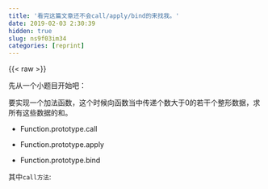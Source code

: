 ```yaml
---
title: '看完这篇文章还不会call/apply/bind的来找我。' 
date: 2019-02-03 2:30:39
hidden: true
slug: ns9f03im34
categories: [reprint]
---
```


{{< raw >}}

                    
<p>先从一个小题目开始吧：</p>
<p>要实现一个加法函数，这个时候向函数当中传递个数大于0的若干个整形数据，求所有这些数据的和。</p>
<ul>
<li><p>Function.prototype.call</p></li>
<li><p>Function.prototype.apply</p></li>
<li><p>Function.prototype.bind</p></li>
</ul>
<p>其中<code>call方法</code>:</p>
<div class="widget-codetool" style="display:none;">
      <div class="widget-codetool--inner">
      <span class="selectCode code-tool" data-toggle="tooltip" data-placement="top" title="" data-original-title="全选"></span>
      <span type="button" class="copyCode code-tool" data-toggle="tooltip" data-placement="top" data-clipboard-text="    var personA = {
        name: 'XL',
        sayName: function (hobby){
            console.log(this.name + ' likes ' + hobby);
        } 
    };
    
    personA.sayName('basketball');   // 'XL likes basketball'
    
    var personB = {
        name: 'xl'
    }
    
    personA.sayName.call(personB, 'basketball');  // 'xl likes basketball'
    personA.sayName.apply(personB, ['basketball']); // 'xl likes basketball'
    
    " title="" data-original-title="复制"></span>
      <span type="button" class="saveToNote code-tool" data-toggle="tooltip" data-placement="top" title="" data-original-title="放进笔记"></span>
      </div>
      </div><pre class="javascript hljs"><code class="javascript">    <span class="hljs-keyword">var</span> personA = {
        <span class="hljs-attr">name</span>: <span class="hljs-string">'XL'</span>,
        <span class="hljs-attr">sayName</span>: <span class="hljs-function"><span class="hljs-keyword">function</span> (<span class="hljs-params">hobby</span>)</span>{
            <span class="hljs-built_in">console</span>.log(<span class="hljs-keyword">this</span>.name + <span class="hljs-string">' likes '</span> + hobby);
        } 
    };
    
    personA.sayName(<span class="hljs-string">'basketball'</span>);   <span class="hljs-comment">// 'XL likes basketball'</span>
    
    <span class="hljs-keyword">var</span> personB = {
        <span class="hljs-attr">name</span>: <span class="hljs-string">'xl'</span>
    }
    
    personA.sayName.call(personB, <span class="hljs-string">'basketball'</span>);  <span class="hljs-comment">// 'xl likes basketball'</span>
    personA.sayName.apply(personB, [<span class="hljs-string">'basketball'</span>]); <span class="hljs-comment">// 'xl likes basketball'</span>
    
    </code></pre>
<p><strong>call和apply的区别就在于传递方式的不同，call在接收指定参数的形式是someMethod.call(obj, arg1, arg2);而apply在接收指定参数时的形式是someMethod.apply(obj, [arg1, arg2]).或者someMethod.apply(obj, arg1),但是这个arg1必须是一个类数组对象</strong></p>
<p>其实想要真正掌握<code>call/apply</code>包括<code>bind方法</code>，首先必须搞清楚当一个<code>函数/方法</code>被调用的时候<code>this</code>的指向问题。 关于<code>this</code>的指向的问题请参照我的<a href="https://segmentfault.com/a/1190000003046071?_ea=1200802">学习笔记</a>。</p>
<p>那么在这里<code>call,apply,bind</code>事实上都改变了<code>函数/方法</code>被调用时<code>this</code>的指向。</p>
<p>还是拿上面的例子来说：</p>
<div class="widget-codetool" style="display:none;">
      <div class="widget-codetool--inner">
      <span class="selectCode code-tool" data-toggle="tooltip" data-placement="top" title="" data-original-title="全选"></span>
      <span type="button" class="copyCode code-tool" data-toggle="tooltip" data-placement="top" data-clipboard-text="    personA.sayName(‘basketball’); //调用sayName()这个方法的对象是personA,因此sayName()内部的this指向就是personA对象" title="" data-original-title="复制"></span>
      <span type="button" class="saveToNote code-tool" data-toggle="tooltip" data-placement="top" title="" data-original-title="放进笔记"></span>
      </div>
      </div><pre class="javascript hljs"><code class="javascript" style="word-break: break-word; white-space: initial;">    personA.sayName(‘basketball’); <span class="hljs-comment">//调用sayName()这个方法的对象是personA,因此sayName()内部的this指向就是personA对象</span></code></pre>
<p>换一种写法</p>
<div class="widget-codetool" style="display:none;">
      <div class="widget-codetool--inner">
      <span class="selectCode code-tool" data-toggle="tooltip" data-placement="top" title="" data-original-title="全选"></span>
      <span type="button" class="copyCode code-tool" data-toggle="tooltip" data-placement="top" data-clipboard-text="    var sayName = personA.sayName('basketball');
    //这里将sayName方法挂载到了window对象上，即window.sayName = person.sayName();  这个时候调用sayName().此时this指向就是window对象" title="" data-original-title="复制"></span>
      <span type="button" class="saveToNote code-tool" data-toggle="tooltip" data-placement="top" title="" data-original-title="放进笔记"></span>
      </div>
      </div><pre class="javascript hljs"><code class="javascript">    <span class="hljs-keyword">var</span> sayName = personA.sayName(<span class="hljs-string">'basketball'</span>);
    <span class="hljs-comment">//这里将sayName方法挂载到了window对象上，即window.sayName = person.sayName();  这个时候调用sayName().此时this指向就是window对象</span></code></pre>
<p>使用<code>call/apply</code></p>
<div class="widget-codetool" style="display:none;">
      <div class="widget-codetool--inner">
      <span class="selectCode code-tool" data-toggle="tooltip" data-placement="top" title="" data-original-title="全选"></span>
      <span type="button" class="copyCode code-tool" data-toggle="tooltip" data-placement="top" data-clipboard-text="    personA.sayName.call(personB, 'basketball');
    //本来sayName方法的this指向是personA对象，但是调用call后，this对象指向了personB对象。" title="" data-original-title="复制"></span>
      <span type="button" class="saveToNote code-tool" data-toggle="tooltip" data-placement="top" title="" data-original-title="放进笔记"></span>
      </div>
      </div><pre class="javascript hljs"><code class="javascript">    personA.sayName.call(personB, <span class="hljs-string">'basketball'</span>);
    <span class="hljs-comment">//本来sayName方法的this指向是personA对象，但是调用call后，this对象指向了personB对象。</span></code></pre>
<p>如果大家这种写法看不习惯，那就换种方式来看:</p>
<div class="widget-codetool" style="display:none;">
      <div class="widget-codetool--inner">
      <span class="selectCode code-tool" data-toggle="tooltip" data-placement="top" title="" data-original-title="全选"></span>
      <span type="button" class="copyCode code-tool" data-toggle="tooltip" data-placement="top" data-clipboard-text="    personA.sayName.call(personB, 'basketball') ===> personB.sayName('basketball');
    //从前面的一个形式变为后面一种形式，此时,sayName方法的this指向是personB对象了。" title="" data-original-title="复制"></span>
      <span type="button" class="saveToNote code-tool" data-toggle="tooltip" data-placement="top" title="" data-original-title="放进笔记"></span>
      </div>
      </div><pre class="javascript hljs"><code class="javascript">    personA.sayName.call(personB, <span class="hljs-string">'basketball'</span>) ===&gt; personB.sayName(<span class="hljs-string">'basketball'</span>);
    <span class="hljs-comment">//从前面的一个形式变为后面一种形式，此时,sayName方法的this指向是personB对象了。</span></code></pre>
<p>换一种方式书写后大家应该看的很清晰明了了吧？以后碰到<code>call/apply</code>调用的时候，换一种形式去理解，这样就很清晰了。</p>
<p>再比如大家经常看到的一种对于函数的<code>arguments</code>类数组对象的处理方式：</p>
<div class="widget-codetool" style="display:none;">
      <div class="widget-codetool--inner">
      <span class="selectCode code-tool" data-toggle="tooltip" data-placement="top" title="" data-original-title="全选"></span>
      <span type="button" class="copyCode code-tool" data-toggle="tooltip" data-placement="top" data-clipboard-text="    function fn() {
        var args = Array.prototype.slice.apply(arguments); //这里将arguments这个类数组对象转化为一个数组 
    }
    
    //咱们再来转化下:
Array.prototype.slice.apply(arguments); ===>>> arguments.slice(); 
//因为arguments是类数组对象的原因，因此它可以直接调用slice方法;如果要截取数组的从第几位到第几位的数

Array.prototype.slice.apply(arguments, [0, 2]); ===>>> arguments.slice(0, 2);" title="" data-original-title="复制"></span>
      <span type="button" class="saveToNote code-tool" data-toggle="tooltip" data-placement="top" title="" data-original-title="放进笔记"></span>
      </div>
      </div><pre class="javascript hljs"><code class="javascript">    <span class="hljs-function"><span class="hljs-keyword">function</span> <span class="hljs-title">fn</span>(<span class="hljs-params"></span>) </span>{
        <span class="hljs-keyword">var</span> args = <span class="hljs-built_in">Array</span>.prototype.slice.apply(<span class="hljs-built_in">arguments</span>); <span class="hljs-comment">//这里将arguments这个类数组对象转化为一个数组 </span>
    }
    
    <span class="hljs-comment">//咱们再来转化下:</span>
<span class="hljs-built_in">Array</span>.prototype.slice.apply(<span class="hljs-built_in">arguments</span>); ===&gt;&gt;&gt; <span class="hljs-built_in">arguments</span>.slice(); 
<span class="hljs-comment">//因为arguments是类数组对象的原因，因此它可以直接调用slice方法;如果要截取数组的从第几位到第几位的数</span>

<span class="hljs-built_in">Array</span>.prototype.slice.apply(<span class="hljs-built_in">arguments</span>, [<span class="hljs-number">0</span>, <span class="hljs-number">2</span>]); ===&gt;&gt;&gt; <span class="hljs-built_in">arguments</span>.slice(<span class="hljs-number">0</span>, <span class="hljs-number">2</span>);</code></pre>
<p>握草，感觉编不下去了- - </p>
<p>其实将<code>call/apply</code>,换一种形式去看，是不是就和普通的方法调用一样一样的。</p>
<p><code>bind</code>方法呢，起的作用和<code>call</code>,<code>apply</code>一样，都是改变函数/方法执行时,<code>this</code>的指向，确保这个<code>函数/方法</code>运行时<code>this</code>指向保持一致。<br>比如大家经常用到的<code>setTimeout</code>异步函数：</p>
<div class="widget-codetool" style="display:none;">
      <div class="widget-codetool--inner">
      <span class="selectCode code-tool" data-toggle="tooltip" data-placement="top" title="" data-original-title="全选"></span>
      <span type="button" class="copyCode code-tool" data-toggle="tooltip" data-placement="top" data-clipboard-text="    var person = {
        name: 'XL',
        sayName: function() {
            setTimeout(function() {
                console.log(this.name);
            }, 0);
        }
    }
    
    person.sayName();   //最后输出： undefined" title="" data-original-title="复制"></span>
      <span type="button" class="saveToNote code-tool" data-toggle="tooltip" data-placement="top" title="" data-original-title="放进笔记"></span>
      </div>
      </div><pre class="javascript hljs"><code class="javascript">    <span class="hljs-keyword">var</span> person = {
        <span class="hljs-attr">name</span>: <span class="hljs-string">'XL'</span>,
        <span class="hljs-attr">sayName</span>: <span class="hljs-function"><span class="hljs-keyword">function</span>(<span class="hljs-params"></span>) </span>{
            setTimeout(<span class="hljs-function"><span class="hljs-keyword">function</span>(<span class="hljs-params"></span>) </span>{
                <span class="hljs-built_in">console</span>.log(<span class="hljs-keyword">this</span>.name);
            }, <span class="hljs-number">0</span>);
        }
    }
    
    person.sayName();   <span class="hljs-comment">//最后输出： undefined</span></code></pre>
<p>这是因为<code>setTimeout()</code>这个异步函数调用的时候，内部的回调函数<code>this</code>的指向是<code>window</code>.但是在<code>window</code>对象上并未挂载<code>name</code>属性，因此最后输出<code>undefined</code>.</p>
<p>添加一行代码</p>
<div class="widget-codetool" style="display:none;">
      <div class="widget-codetool--inner">
      <span class="selectCode code-tool" data-toggle="tooltip" data-placement="top" title="" data-original-title="全选"></span>
      <span type="button" class="copyCode code-tool" data-toggle="tooltip" data-placement="top" data-clipboard-text="    var name = 'XLLLL';
    var person = {
        name: 'XL',
        sayName: function() {
            setTimeout(function() {
                console.log(this.name);
            }, 0);
        }
    }
    
    person.sayName();   //输出  ‘XLLLL’" title="" data-original-title="复制"></span>
      <span type="button" class="saveToNote code-tool" data-toggle="tooltip" data-placement="top" title="" data-original-title="放进笔记"></span>
      </div>
      </div><pre class="javascript hljs"><code class="javascript">    <span class="hljs-keyword">var</span> name = <span class="hljs-string">'XLLLL'</span>;
    <span class="hljs-keyword">var</span> person = {
        <span class="hljs-attr">name</span>: <span class="hljs-string">'XL'</span>,
        <span class="hljs-attr">sayName</span>: <span class="hljs-function"><span class="hljs-keyword">function</span>(<span class="hljs-params"></span>) </span>{
            setTimeout(<span class="hljs-function"><span class="hljs-keyword">function</span>(<span class="hljs-params"></span>) </span>{
                <span class="hljs-built_in">console</span>.log(<span class="hljs-keyword">this</span>.name);
            }, <span class="hljs-number">0</span>);
        }
    }
    
    person.sayName();   <span class="hljs-comment">//输出  ‘XLLLL’</span></code></pre>
<p>为了避免在回调函数当中,<code>this</code>指向发生变化，所以大家都会这样处理：</p>
<div class="widget-codetool" style="display:none;">
      <div class="widget-codetool--inner">
      <span class="selectCode code-tool" data-toggle="tooltip" data-placement="top" title="" data-original-title="全选"></span>
      <span type="button" class="copyCode code-tool" data-toggle="tooltip" data-placement="top" data-clipboard-text="    var person = {
        name: 'XL',
        sayName: function() {
            setTimeout(function() {
                console.log(this.name);
            }.bind(this), 0);   //通过bind方法将this对象绑定为person。那么回调函数在执行的时候,this指向还是person。
        }
    }" title="" data-original-title="复制"></span>
      <span type="button" class="saveToNote code-tool" data-toggle="tooltip" data-placement="top" title="" data-original-title="放进笔记"></span>
      </div>
      </div><pre class="javascript hljs"><code class="javascript">    <span class="hljs-keyword">var</span> person = {
        <span class="hljs-attr">name</span>: <span class="hljs-string">'XL'</span>,
        <span class="hljs-attr">sayName</span>: <span class="hljs-function"><span class="hljs-keyword">function</span>(<span class="hljs-params"></span>) </span>{
            setTimeout(<span class="hljs-function"><span class="hljs-keyword">function</span>(<span class="hljs-params"></span>) </span>{
                <span class="hljs-built_in">console</span>.log(<span class="hljs-keyword">this</span>.name);
            }.bind(<span class="hljs-keyword">this</span>), <span class="hljs-number">0</span>);   <span class="hljs-comment">//通过bind方法将this对象绑定为person。那么回调函数在执行的时候,this指向还是person。</span>
        }
    }</code></pre>
<p>可以用下面这段代码来简单模拟下<code>bind</code>方法内部的操作:</p>
<div class="widget-codetool" style="display:none;">
      <div class="widget-codetool--inner">
      <span class="selectCode code-tool" data-toggle="tooltip" data-placement="top" title="" data-original-title="全选"></span>
      <span type="button" class="copyCode code-tool" data-toggle="tooltip" data-placement="top" data-clipboard-text="    Function.prototype.bind = function(obj) {
        var method = this;
        return function() {
            method.apply(obj, arguments);
        }
    }" title="" data-original-title="复制"></span>
      <span type="button" class="saveToNote code-tool" data-toggle="tooltip" data-placement="top" title="" data-original-title="放进笔记"></span>
      </div>
      </div><pre class="javascript hljs"><code class="javascript">    <span class="hljs-built_in">Function</span>.prototype.bind = <span class="hljs-function"><span class="hljs-keyword">function</span>(<span class="hljs-params">obj</span>) </span>{
        <span class="hljs-keyword">var</span> method = <span class="hljs-keyword">this</span>;
        <span class="hljs-keyword">return</span> <span class="hljs-function"><span class="hljs-keyword">function</span>(<span class="hljs-params"></span>) </span>{
            method.apply(obj, <span class="hljs-built_in">arguments</span>);
        }
    }</code></pre>
<p>还记得刚才给大家讲的将<code>apply</code>进行变换的形式吗？</p>
<div class="widget-codetool" style="display:none;">
      <div class="widget-codetool--inner">
      <span class="selectCode code-tool" data-toggle="tooltip" data-placement="top" title="" data-original-title="全选"></span>
      <span type="button" class="copyCode code-tool" data-toggle="tooltip" data-placement="top" data-clipboard-text="    Function.prototype.bind = function(obj) {
        var method = this;
        return function() {
            obj.method(arguments);
        }
    }" title="" data-original-title="复制"></span>
      <span type="button" class="saveToNote code-tool" data-toggle="tooltip" data-placement="top" title="" data-original-title="放进笔记"></span>
      </div>
      </div><pre class="javascript hljs"><code class="javascript">    <span class="hljs-built_in">Function</span>.prototype.bind = <span class="hljs-function"><span class="hljs-keyword">function</span>(<span class="hljs-params">obj</span>) </span>{
        <span class="hljs-keyword">var</span> method = <span class="hljs-keyword">this</span>;
        <span class="hljs-keyword">return</span> <span class="hljs-function"><span class="hljs-keyword">function</span>(<span class="hljs-params"></span>) </span>{
            obj.method(<span class="hljs-built_in">arguments</span>);
        }
    }</code></pre>
<p>大家应该看到了<code>bind</code>和<code>apply/call</code>的区别了吧？ <code>bind</code>方法是返回一个新的函数，但是这个函数比较特殊，这个函数的<code>this</code>对象已经被<code>bind</code>方法传入的第一个参数给绑定了.</p>
<p>比如我们可以使用bind方法来简写一个方法:</p>
<div class="widget-codetool" style="display:none;">
      <div class="widget-codetool--inner">
      <span class="selectCode code-tool" data-toggle="tooltip" data-placement="top" title="" data-original-title="全选"></span>
      <span type="button" class="copyCode code-tool" data-toggle="tooltip" data-placement="top" data-clipboard-text="    function fn() {
        var hasOwnKey = Function.call.bind(Object.hasOwnProperty);
        
        for(var key in obj) {
            if(hasOwnKey(obj, key)) {
                //xxxx
            }
        }
    }" title="" data-original-title="复制"></span>
      <span type="button" class="saveToNote code-tool" data-toggle="tooltip" data-placement="top" title="" data-original-title="放进笔记"></span>
      </div>
      </div><pre class="javascript hljs"><code class="javascript">    <span class="hljs-function"><span class="hljs-keyword">function</span> <span class="hljs-title">fn</span>(<span class="hljs-params"></span>) </span>{
        <span class="hljs-keyword">var</span> hasOwnKey = <span class="hljs-built_in">Function</span>.call.bind(<span class="hljs-built_in">Object</span>.hasOwnProperty);
        
        <span class="hljs-keyword">for</span>(<span class="hljs-keyword">var</span> key <span class="hljs-keyword">in</span> obj) {
            <span class="hljs-keyword">if</span>(hasOwnKey(obj, key)) {
                <span class="hljs-comment">//xxxx</span>
            }
        }
    }</code></pre>
<p>唉，真的编不下去了。大家看完之后应该已经懂了把？ - -</p>
<p>还是不懂的话在评论区留言，我给大家解答。</p>
<p>哦，一开始那个题目的一种写法</p>
<div class="widget-codetool" style="display:none;">
      <div class="widget-codetool--inner">
      <span class="selectCode code-tool" data-toggle="tooltip" data-placement="top" title="" data-original-title="全选"></span>
      <span type="button" class="copyCode code-tool" data-toggle="tooltip" data-placement="top" data-clipboard-text="    //要实现一个加法函数，这个时候向函数当中传递个数大于0的若干个整形数据，求所有这些数据的和。
    function add() {
        return Array.prototype.reduce.call(arguments, function(n1, n2) {
            return n1 + n2;
        });   
    }" title="" data-original-title="复制"></span>
      <span type="button" class="saveToNote code-tool" data-toggle="tooltip" data-placement="top" title="" data-original-title="放进笔记"></span>
      </div>
      </div><pre class="javascript hljs"><code class="javascript">    <span class="hljs-comment">//要实现一个加法函数，这个时候向函数当中传递个数大于0的若干个整形数据，求所有这些数据的和。</span>
    <span class="hljs-function"><span class="hljs-keyword">function</span> <span class="hljs-title">add</span>(<span class="hljs-params"></span>) </span>{
        <span class="hljs-keyword">return</span> <span class="hljs-built_in">Array</span>.prototype.reduce.call(<span class="hljs-built_in">arguments</span>, <span class="hljs-function"><span class="hljs-keyword">function</span>(<span class="hljs-params">n1, n2</span>) </span>{
            <span class="hljs-keyword">return</span> n1 + n2;
        });   
    }</code></pre>

                
{{< /raw >}}

# 版权声明
本文资源来源互联网，仅供学习研究使用，版权归该资源的合法拥有者所有，

本文仅用于学习、研究和交流目的。转载请注明出处、完整链接以及原作者。

原作者若认为本站侵犯了您的版权，请联系我们，我们会立即删除！

## 原文标题
看完这篇文章还不会call/apply/bind的来找我。

## 原文链接
[https://segmentfault.com/a/1190000006993545](https://segmentfault.com/a/1190000006993545)

